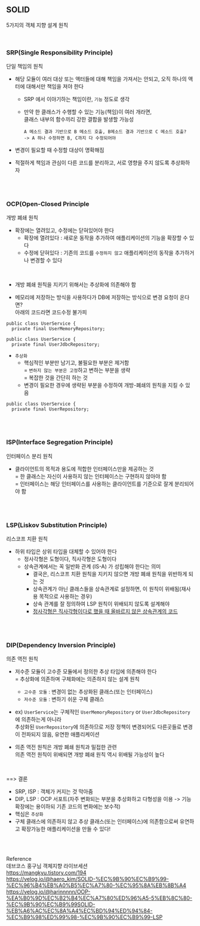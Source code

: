 ## SOLID  
5가지의 객체 지향 설계 원칙       

<br/>
  
### SRP(Single Responsibility Principle)  
단일 책임의 원칙    
- 해당 모듈이 여러 대상 또는 액터들에 대해 책임을 가져서는 안되고, 오직 하나의 액터에 대해서만 책임을 져야 한다     
  - SRP 에서 이야기하는 책임이란, `기능` 정도로 생각     
  - 만약 한 클래스가 수행할 수 있는 기능(책임)이 여러 개라면,     
    클래스 내부의 함수끼리 강한 결합을 발생할 가능성   
    
    ```
    A 메소드 결과 기반으로 B 메소드 호출, B메소드 결과 기반으로 C 메소드 호출?    
    -> A 하나 수정하면 B, C까지 다 수정되어야  
    ```  
    
- 변경이 필요할 때 수정할 대상이 명확해짐   
- 적절하게 책임과 관심이 다른 코드를 분리하고, 서로 영향을 주지 않도록 추상화하자   

<br/><br/>

### OCP(Open-Closed Principle  
개방 폐쇄 원칙   
- 확장에는 열려있고, 수정에는 닫혀있어야 한다  
  - 확장에 열려있다 : 새로운 동작을 추가하여 애플리케이션의 기능을 확장할 수 있다  
  - 수정에 닫혀있다 : 기존의 코드를 `수정하지 않고` 애플리케이션의 동작을 추가하거나 변경할 수 있다  

<br/>

- 개방 폐쇄 원칙을 지키기 위해서는 추상화에 의존해야 함  

- 메모리에 저장하는 방식을 사용하다가 DB에 저장하는 방식으로 변경 요청이 온다면?    
  아래의 코드라면 코드수정 불가피  
```
public class UserService {
  private final UserMemoryRepository;
```

```
public class UserService {
  private final UserJdbcRepository;
```
  
- `추상화`
  - 핵심적인 부분만 남기고, 불필요한 부분은 제거함    
    = `변하지 않는 부분은 고정`하고 변하는 부분을 생략    
    = 복잡한 것을 간단히 하는 것     
  - 변경이 필요한 경우에 생략된 부분을 수정하여 개방-폐쇄의 원칙을 지킬 수 있음  

```
public class UserService {
  private final UserRepository;
```

<br/><br/>

### ISP(Interface Segregation Principle)
인터페이스 분리 원칙   
- 클라이언트의 목적과 용도에 적합한 인터페이스만을 제공하는 것       
  = 한 클래스는 자신이 사용하지 않는 인터페이스는 구현하지 않아야 함  
  = 인터페이스는 해당 인터페이스를 사용하는 클라이언트를 기준으로 잘게 분리되어야 함     

<br/><br/>

### LSP(Liskov Substitution Principle)  
리스코프 치환 원칙  
- 하위 타입은 상위 타입을 대체할 수 있어야 한다  
  - 정사각형은 도형이다, 직사각형은 도형이다    
  - 상속관계에서는 꼭 일반화 관계 (IS-A) 가 성립해야 한다는 의미  
    - 결국은, 리스코프 치환 원칙을 지키지 않으면 개방 폐쇄 원칙을 위반하게 되는 것   
    - 상속관계가 아닌 클래스들을 상속관계로 설정하면, 이 원칙이 위배됨(재사용 목적으로 사용하는 경우)  
    - 상속 관계를 잘 정의하여 LSP 원칙이 위배되지 않도록 설계해야  
    - [정사각형은 직사각형이다로 했을 때 올바르지 않은 상속관계의 코드](https://velog.io/@harinnnnn/OOP-%EA%B0%9D%EC%B2%B4%EC%A7%80%ED%96%A5-5%EB%8C%80-%EC%9B%90%EC%B9%99SOLID-%EB%A6%AC%EC%8A%A4%EC%BD%94%ED%94%84-%EC%B9%98%ED%99%98-%EC%9B%90%EC%B9%99-LSP)

<br/><br/>

### DIP(Dependency Inversion Principle)  
의존 역전 원칙  
- 저수준 모듈이 고수준 모듈에서 정의한 추상 타입에 의존해야 한다   
  = 추상화에 의존하며 구체화에는 의존하지 않는 설계 원칙 
  - `고수준 모듈` : 변경이 없는 추상화된 클래스(또는 인터페이스)
  - `저수준 모듈` : 변하기 쉬운 구체 클래스  

- ex) `UserService`는 구체적인 `UserMemoryRepository` or `UserJdbcRepository`에 의존하는게 아니라  
  추상화된 `UserRepository`에 의존하므로 저장 정책이 변경되어도 다른곳들로 변경이 전파되지 않음, 유연한 애플리케이션   
  
- 의존 역전 원칙은 개방 폐쇄 원칙과 밀접한 관련   
  의존 역전 원칙이 위배되면 개방 폐쇄 원칙 역시 위배될 가능성이 높다    
  
<br/>

==> 결론  
- SRP, ISP : 객체가 커지는 것 막아줌  
- DIP, LSP : OCP 서포트(자주 변화되는 부분을 추상화하고 다형성을 이용 -> 기능 확장에는 용이하되 기존 코드의 변화에는 보수적)        
- 핵심은 `추상화`    
- 구체 클래스에 의존하지 않고 추상 클래스(또는 인터페이스)에 의존함으로써 유연하고 확장가능한 애플리케이션을 만들 수 있다!  

<br/><br/>

Reference  
데브코스 홍구님 객체지향 라이브세션  
https://mangkyu.tistory.com/194     
https://velog.io/@haero_kim/SOLID-%EC%9B%90%EC%B9%99-%EC%96%B4%EB%A0%B5%EC%A7%80-%EC%95%8A%EB%8B%A4   
https://velog.io/@harinnnnn/OOP-%EA%B0%9D%EC%B2%B4%EC%A7%80%ED%96%A5-5%EB%8C%80-%EC%9B%90%EC%B9%99SOLID-%EB%A6%AC%EC%8A%A4%EC%BD%94%ED%94%84-%EC%B9%98%ED%99%98-%EC%9B%90%EC%B9%99-LSP     

<br/> 
